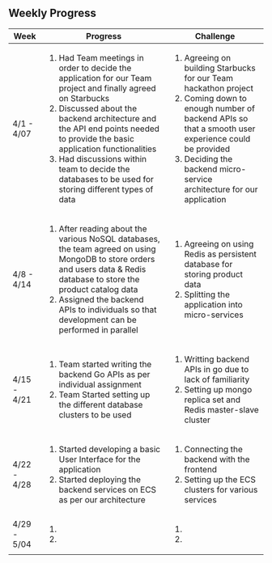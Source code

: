 ## Weekly Progress

| Week  | Progress  | Challenge  |
| ------------ | ------------ | ------------ |
| 4/1 - 4/07 | <ol><li>Had Team meetings in order to decide the application for our Team project and finally agreed on Starbucks</li><li>Discussed about the backend architecture and the API end points needed to provide the basic application functionalities</li><li>Had discussions within team to decide the databases to be used for storing different types of data</li></ol> | <ol><li>Agreeing on building Starbucks for our Team hackathon project</li><li>Coming down to enough number of backend APIs so that a smooth user experience could be provided</li><li>Deciding the backend micro-service architecture for our application</li></ol>|
| 4/8 - 4/14 | <ol><li>After reading about the various NoSQL databases, the team agreed on using MongoDB to store orders and users data & Redis database to store the product catalog data</li><li>Assigned the backend APIs to individuals so that development can be performed in parallel</li></ol> | <ol><li>Agreeing on using Redis as persistent database for storing product data</li><li>Splitting the application into micro-services</li></ol>  |
| 4/15 - 4/21 | <ol><li>Team started writing the backend Go APIs as per individual assignment</li><li>Team Started setting up the different database clusters to be used</li></ol>  | <ol><li>Writting backend APIs in go due to lack of familiarity</li><li>Setting up mongo replica set and Redis master-slave cluster</li></ol>  |
| 4/22 - 4/28 | <ol><li>Started developing a basic User Interface for the application</li><li>Started deploying the backend services on ECS as per our architecture</li></ol>  | <ol><li>Connecting the backend with the frontend</li><li>Setting up the ECS clusters for various services</li></ol>  |
| 4/29 - 5/04 | <ol><li></li><li></li></ol>  | <ol><li></li><li></li></ol>  |